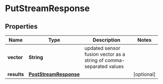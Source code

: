 

# PutStreamResponse


## Properties

| Name | Type | Description | Notes |
|------------ | ------------- | ------------- | -------------|
|**vector** | **String** | updated sensor fusion vector as a string of comma-separated values |  |
|**results** | [**PostStreamResponse**](PostStreamResponse.md) |  |  [optional] |



